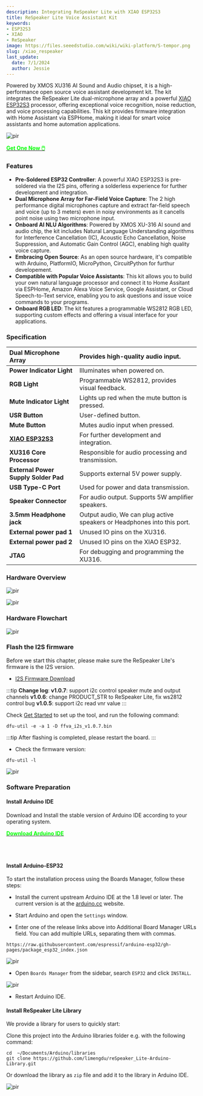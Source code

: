 ```yaml
---
description: Integrating ReSpeaker Lite with XIAO ESP32S3
title: ReSpeaker Lite Voice Assistant Kit
keywords:
- ESP32S3
- XIAO
- ReSpeaker
image: https://files.seeedstudio.com/wiki/wiki-platform/S-tempor.png
slug: /xiao_respeaker
last_update:
  date: 7/1/2024
  author: Jessie
---
```




Powered by XMOS XU316 AI Sound and Audio chipset, it is a high-performance open source voice assistant development kit. The kit integrates the ReSpeaker Lite dual-microphone array and a powerful [XIAO ESP32S3](https://www.seeedstudio.com/XIAO-ESP32S3-p-5627.html) processor, offering exceptional voice recognition, noise reduction, and voice processing capabilities. This kit provides firmware integration with Home Assistant via ESPHome, making it ideal for smart voice assistants and home automation applications. 


<p style={{textAlign: 'center'}}><img src="https://files.seeedstudio.com/wiki/SenseCAP/respeaker/xiao-res.png" alt="pir" width={600} height="auto" /></p>


<div class="get_one_now_container" style={{textAlign: 'center'}}>
    <a class="get_one_now_item" href="https://www.seeedstudio.com/ReSpeaker-Lite-Voice-Assistant-Kit-p-5929.html">
            <strong><span><font color={'FFFFFF'} size={"4"}> Get One Now 🖱️</font></span></strong>
    </a>
</div>

### Features 

* **Pre-Soldered ESP32 Controller**: A powerful XIAO ESP32S3 is pre-soldered via the I2S pins, offering a solderless experience for further development and integration.
* **Dual Microphone Array for Far-Field Voice Capture**: The 2 high performance digital microphones capture and extract far-field speech and voice (up to 3 meters) even in noisy environments as it cancells point noise using two microphone input.
* **Onboard AI NLU Algorithms**: Powered by XMOS XU-316 AI sound and audio chip, the kit includes Natural Language Understanding algorithms for Interference Cancellation (IC)​, Acoustic Echo Cancellation, Noise Suppression, and Automatic Gain Control (AGC), enabling high quality voice capture.
* **Embracing Open Source**: As an open source hardware, it's compatible with Arduino, PlatformIO, MicroPython, CircuitPython for furthur developement.
* **Compatible with Popular Voice Assistants**: This kit allows you to build your own natural language processor and connect it to Home Assitant via ESPHome, Amazon Alexa Voice Service, Google Assistant, or Cloud Speech-to-Text service, enabling you to ask questions and issue voice commands to your programs.
* **Onboard RGB LED**: The kit features a programmable WS2812 RGB LED, supporting custom effects and offering a visual interface for your applications.


### Specification

|**Dual Microphone Array**|Provides high-quality audio input.|
| :- | :- |
|**Power Indicator Light**|Illuminates when powered on.|
|**RGB Light**|Programmable WS2812, provides visual feedback.|
|**Mute Indicator Light**|Lights up red when the mute button is pressed.|
|**USR Button**|User-defined button.|
|**Mute Button**|Mutes audio input when pressed.|
|[**XIAO ESP32S3**](https://www.seeedstudio.com/XIAO-ESP32S3-p-5627.html)|For further development and integration.|
|**XU316 Core Processor**|Responsible for audio processing and transmission.|
|**External Power Supply Solder Pad**|Supports external 5V power supply.|
|**USB Type-C Port**|Used for power and data transmission.|
|**Speaker Connector**|For audio output. Supports 5W amplifier speakers.|
|**3.5mm Headphone jack**|Output audio, We can plug active speakers or Headphones into this port.|
|**External power pad 1** |Unused IO pins on the XU316.|
|**External power pad 2**|Unused IO pins on the XIAO ESP32.|
|**JTAG**|For debugging and programming the XU316.|



### Hardware Overview

<p style={{textAlign: 'center'}}><img src="https://files.seeedstudio.com/wiki/SenseCAP/respeaker/front.png" alt="pir" width={800} height="auto" /></p>
<p style={{textAlign: 'center'}}><img src="https://files.seeedstudio.com/wiki/SenseCAP/respeaker/back.png" alt="pir" width={800} height="auto" /></p>


### Hardware Flowchart

<p style={{textAlign: 'center'}}><img src="https://files.seeedstudio.com/wiki/SenseCAP/respeaker/flow-chart.png" alt="pir" width={800} height="auto" /></p>

### Flash the I2S firmware


Before we start this chapter, please make sure the ReSpeaker Lite's firmware is the I2S version.


* [I2S Firmware Download](https://files.seeedstudio.com/wiki/SenseCAP/respeaker/ffva_i2s_v1.0.7.bin)

:::tip
**Change log**:
**v1.0.7**: support i2c control speaker mute and output channels
**v1.0.6**: change PRODUCT_STR to ReSpeaker Lite, fix ws2812 control bug
**v1.0.5**: support i2c read vnr value
:::


Check [Get Started](https://wiki.seeedstudio.com/reSpeaker_usb_v3/#update-firmware) to set up the tool, and run the following command:

```
dfu-util -e -a 1 -D ffva_i2s_v1.0.7.bin
```

:::tip
After flashing is completed, please restart the board.
:::

* Check the firmware version:

```
dfu-util -l
```

<p style={{textAlign: 'center'}}><img src="https://files.seeedstudio.com/wiki/SenseCAP/respeaker/check-ver.png" alt="pir" width={500} height="auto" /></p>



### Software Preparation

#### Install Arduino IDE

 Download and Install the stable version of Arduino IDE according to your operating system.

 <div class="download_arduino_container" style={{textAlign: 'center'}}>
    <a class="download_arduino_item" href="https://www.arduino.cc/en/software"><strong><span><font color={'FFFFFF'} size={"4"}>Download Arduino IDE</font></span></strong>
    </a>
 </div>

 <br></br>


#### Install Arduino-ESP32

To start the installation process using the Boards Manager, follow these steps:

* Install the current upstream Arduino IDE at the 1.8 level or later. The current version is at the [arduino.cc](https://www.arduino.cc/en/Main/Software) website.

* Start Arduino and open the `Settings` window.


* Enter one of the release links above into Additional Board Manager URLs field. You can add multiple URLs, separating them with commas.

```
https://raw.githubusercontent.com/espressif/arduino-esp32/gh-pages/package_esp32_index.json
```

<p style={{textAlign: 'center'}}><img src="https://files.seeedstudio.com/wiki/SenseCAP/respeaker/preference.png" alt="pir" width={800} height="auto" /></p>


* Open `Boards Manager` from the sidebar, search `ESP32` and click `INSTALL`.


<p style={{textAlign: 'center'}}><img src="https://files.seeedstudio.com/wiki/SenseCAP/respeaker/install-board.png" alt="pir" width={800} height="auto" /></p>


* Restart Arduino IDE.


#### Install ReSpeaker Lite Library


We provide a library for users to quickly start:

Clone this project into the Arduino libraries folder e.g. with the following command:

```
cd  ~/Documents/Arduino/libraries
git clone https://github.com/limengdu/reSpeaker_Lite-Arduino-Library.git
```

Or download the library as `zip` file and add it to the library in Arduino IDE.

<p style={{textAlign: 'center'}}><img src="https://files.seeedstudio.com/wiki/SenseCAP/respeaker/add-lib.png" alt="pir" width={600} height="auto" /></p>
